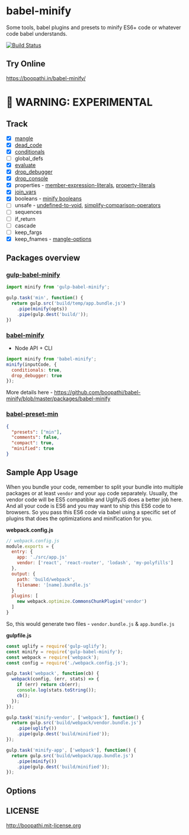 # babel-minify

Some tools, babel plugins and presets to minify ES6+ code or whatever code babel understands.

[![Build Status](https://travis-ci.org/boopathi/babel-minify.svg?branch=master)](https://travis-ci.org/boopathi/babel-minify)

## Try Online

https://boopathi.in/babel-minify/

# :rotating_light: WARNING: EXPERIMENTAL

## Track

+ [x] [mangle](https://github.com/boopathi/babel-minify/tree/master/packages/babel-plugin-transform-mangle)
+ [x] [dead_code](https://www.npmjs.com/package/babel-plugin-transform-dead-code-elimination)
+ [x] [conditionals](https://github.com/boopathi/babel-minify/tree/master/packages/babel-plugin-transform-conditionals)
+ [ ] global_defs
+ [x] [evaluate](https://github.com/boopathi/babel-minify/tree/master/packages/babel-plugin-transform-evaluate)
+ [x] [drop_debugger](https://www.npmjs.com/package/babel-plugin-transform-remove-debugger)
+ [x] [drop_console](https://www.npmjs.com/package/babel-plugin-transform-remove-console)
+ [x] properties - [member-expression-literals](https://www.npmjs.com/package/babel-plugin-transform-member-expression-literals), [property-literals](https://www.npmjs.com/package/babel-plugin-transform-property-literals)
+ [x] [join_vars](https://www.npmjs.com/package/babel-plugin-transform-merge-sibling-variables)
+ [x] booleans - [minify booleans](https://www.npmjs.com/package/babel-plugin-transform-minify-booleans)
+ [ ] unsafe - [undefined-to-void](https://www.npmjs.com/package/babel-plugin-transform-undefined-to-void), [simplify-comparison-operators](https://www.npmjs.com/package/babel-plugin-transform-simplify-comparison-operators)
+ [ ] sequences
+ [ ] if_return
+ [ ] cascade
+ [ ] keep_fargs
+ [x] keep_fnames - [mangle-options](https://github.com/boopathi/babel-minify/tree/master/packages/babel-plugin-transform-mangle#options)

## Packages overview

### [gulp-babel-minify](https://github.com/boopathi/babel-minify/blob/master/packages/gulp-babel-minify)

```js
import minify from 'gulp-babel-minify';

gulp.task('min', function() {
  return gulp.src('build/temp/app.bundle.js')
    .pipe(minify(opts))
    .pipe(gulp.dest('build/'));
})
```

### [babel-minify](https://github.com/boopathi/babel-minify/blob/master/packages/babel-minify)

+ Node API + CLI

```js
import minify from 'babel-minify';
minify(inputCode, {
  conditionals: true,
  drop_debugger: true
});
```

More details here - https://github.com/boopathi/babel-minify/blob/master/packages/babel-minify

### [babel-preset-min](https://github.com/boopathi/babel-minify/blob/master/packages/babel-preset-min)

```json
{
  "presets": ["min"],
  "comments": false,
  "compact": true,
  "minified": true
}
```

## Sample App Usage

When you bundle your code, remember to split your bundle into multiple packages or at least `vendor` and your `app` code separately. Usually, the vendor code will be ES5 compatible and UglifyJS does a better job here. And all your code is ES6 and you may want to ship this ES6 code to browsers. So you pass this ES6 code via babel using a specific set of plugins that does the optimizations and minification for you.

**webpack.config.js**

```js
// webpack.config.js
module.exports = {
  entry: {
    app: './src/app.js'
    vendor: ['react', 'react-router', 'lodash', 'my-polyfills']
  },
  output: {
    path: 'build/webpack',
    filename: '[name].bundle.js'
  }
  plugins: [
    new webpack.optimize.CommonsChunkPlugin('vendor')
  ]
}
```

So, this would generate two files - `vendor.bundle.js` & `app.bundle.js`

**gulpfile.js**

```js
const uglify = require('gulp-uglify');
const minify = require('gulp-babel-minify');
const webpack = require('webpack');
const config = require('./webpack.config.js');

gulp.task('webpack', function(cb) {
  webpack(config, (err, stats) => {
    if (err) return cb(err);
    console.log(stats.toString());
    cb();
  });
});

gulp.task('minify-vendor', ['webpack'], function() {
  return gulp.src('build/webpack/vendor.bundle.js')
    .pipe(uglify())
    .pipe(gulp.dest('build/minified'));
});

gulp.task('minify-app', ['webpack'], function() {
  return gulp.src('build/webpack/app.bundle.js')
    .pipe(minify())
    .pipe(gulp.dest('build/minified'));
});
```

## Options



## LICENSE

http://boopathi.mit-license.org
